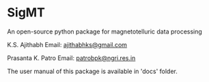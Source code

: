 # SigMT
An open-source python package for magnetotelluric data processing

K.S. Ajithabh
Email: ajithabhks@gmail.com

Prasanta K. Patro
Email: patrobpk@ngri.res.in


The user manual of this package is available in 'docs' folder.
